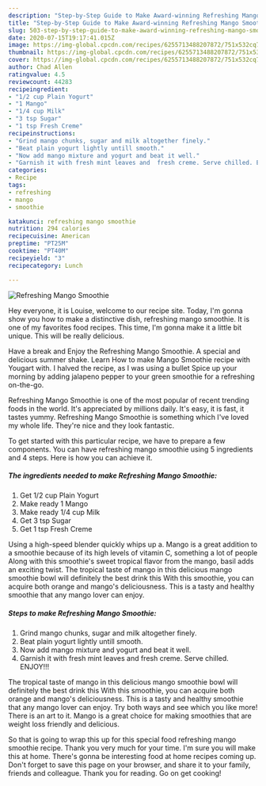 ```yaml
---
description: "Step-by-Step Guide to Make Award-winning Refreshing Mango Smoothie"
title: "Step-by-Step Guide to Make Award-winning Refreshing Mango Smoothie"
slug: 503-step-by-step-guide-to-make-award-winning-refreshing-mango-smoothie
date: 2020-07-15T19:17:41.015Z
image: https://img-global.cpcdn.com/recipes/6255713488207872/751x532cq70/refreshing-mango-smoothie-recipe-main-photo.jpg
thumbnail: https://img-global.cpcdn.com/recipes/6255713488207872/751x532cq70/refreshing-mango-smoothie-recipe-main-photo.jpg
cover: https://img-global.cpcdn.com/recipes/6255713488207872/751x532cq70/refreshing-mango-smoothie-recipe-main-photo.jpg
author: Chad Allen
ratingvalue: 4.5
reviewcount: 44283
recipeingredient:
- "1/2 cup Plain Yogurt"
- "1 Mango"
- "1/4 cup Milk"
- "3 tsp Sugar"
- "1 tsp Fresh Creme"
recipeinstructions:
- "Grind mango chunks, sugar and milk altogether finely."
- "Beat plain yogurt lightly untill smooth."
- "Now add mango mixture and yogurt and beat it well."
- "Garnish it with fresh mint leaves and  fresh creme. Serve chilled. ENJOY!!!"
categories:
- Recipe
tags:
- refreshing
- mango
- smoothie

katakunci: refreshing mango smoothie 
nutrition: 294 calories
recipecuisine: American
preptime: "PT25M"
cooktime: "PT40M"
recipeyield: "3"
recipecategory: Lunch

---
```



![Refreshing Mango Smoothie](https://img-global.cpcdn.com/recipes/6255713488207872/751x532cq70/refreshing-mango-smoothie-recipe-main-photo.jpg)

Hey everyone, it is Louise, welcome to our recipe site. Today, I'm gonna show you how to make a distinctive dish, refreshing mango smoothie. It is one of my favorites food recipes. This time, I'm gonna make it a little bit unique. This will be really delicious.

Have a break and Enjoy the Refreshing Mango Smoothie. A special and delicious summer shake. Learn How to make Mango Smoothie recipe with Yougart with. I halved the recipe, as I was using a bullet Spice up your morning by adding jalapeno pepper to your green smoothie for a refreshing on-the-go.

Refreshing Mango Smoothie is one of the most popular of recent trending foods in the world. It's appreciated by millions daily. It's easy, it is fast, it tastes yummy. Refreshing Mango Smoothie is something which I've loved my whole life. They're nice and they look fantastic.


To get started with this particular recipe, we have to prepare a few components. You can have refreshing mango smoothie using 5 ingredients and 4 steps. Here is how you can achieve it.

<!--inarticleads1-->

##### The ingredients needed to make Refreshing Mango Smoothie:

1. Get 1/2 cup Plain Yogurt
1. Make ready 1 Mango
1. Make ready 1/4 cup Milk
1. Get 3 tsp Sugar
1. Get 1 tsp Fresh Creme


Using a high-speed blender quickly whips up a. Mango is a great addition to a smoothie because of its high levels of vitamin C, something a lot of people Along with this smoothie&#39;s sweet tropical flavor from the mango, basil adds an exciting twist. The tropical taste of mango in this delicious mango smoothie bowl will definitely the best drink this With this smoothie, you can acquire both orange and mango&#39;s deliciousness. This is a tasty and healthy smoothie that any mango lover can enjoy. 

<!--inarticleads2-->

##### Steps to make Refreshing Mango Smoothie:

1. Grind mango chunks, sugar and milk altogether finely.
1. Beat plain yogurt lightly untill smooth.
1. Now add mango mixture and yogurt and beat it well.
1. Garnish it with fresh mint leaves and  fresh creme. Serve chilled. ENJOY!!!


The tropical taste of mango in this delicious mango smoothie bowl will definitely the best drink this With this smoothie, you can acquire both orange and mango&#39;s deliciousness. This is a tasty and healthy smoothie that any mango lover can enjoy. Try both ways and see which you like more! There is an art to it. Mango is a great choice for making smoothies that are weight loss friendly and delicious. 

So that is going to wrap this up for this special food refreshing mango smoothie recipe. Thank you very much for your time. I'm sure you will make this at home. There's gonna be interesting food at home recipes coming up. Don't forget to save this page on your browser, and share it to your family, friends and colleague. Thank you for reading. Go on get cooking!
